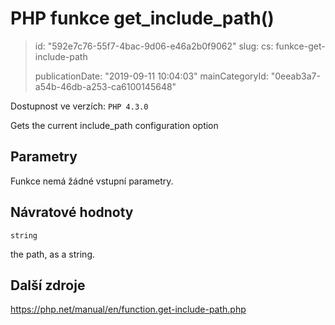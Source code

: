 PHP funkce get_include_path()
=============================

> id: "592e7c76-55f7-4bac-9d06-e46a2b0f9062"
> slug:
> 	cs: funkce-get-include-path
> 
> publicationDate: "2019-09-11 10:04:03"
> mainCategoryId: "0eeab3a7-a54b-46db-a253-ca6100145648"

Dostupnost ve verzích: `PHP 4.3.0`

Gets the current include_path configuration option


Parametry
--------------

Funkce nemá žádné vstupní parametry.

Návratové hodnoty
----------------

`string`

the path, as a string.

Další zdroje
------------

https://php.net/manual/en/function.get-include-path.php

